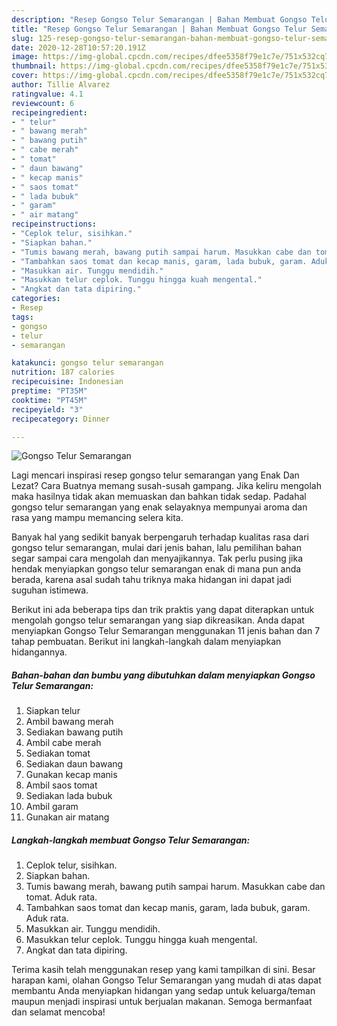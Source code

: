 ```yaml
---
description: "Resep Gongso Telur Semarangan | Bahan Membuat Gongso Telur Semarangan Yang Lezat Sekali"
title: "Resep Gongso Telur Semarangan | Bahan Membuat Gongso Telur Semarangan Yang Lezat Sekali"
slug: 125-resep-gongso-telur-semarangan-bahan-membuat-gongso-telur-semarangan-yang-lezat-sekali
date: 2020-12-28T10:57:20.191Z
image: https://img-global.cpcdn.com/recipes/dfee5358f79e1c7e/751x532cq70/gongso-telur-semarangan-foto-resep-utama.jpg
thumbnail: https://img-global.cpcdn.com/recipes/dfee5358f79e1c7e/751x532cq70/gongso-telur-semarangan-foto-resep-utama.jpg
cover: https://img-global.cpcdn.com/recipes/dfee5358f79e1c7e/751x532cq70/gongso-telur-semarangan-foto-resep-utama.jpg
author: Tillie Alvarez
ratingvalue: 4.1
reviewcount: 6
recipeingredient:
- " telur"
- " bawang merah"
- " bawang putih"
- " cabe merah"
- " tomat"
- " daun bawang"
- " kecap manis"
- " saos tomat"
- " lada bubuk"
- " garam"
- " air matang"
recipeinstructions:
- "Ceplok telur, sisihkan."
- "Siapkan bahan."
- "Tumis bawang merah, bawang putih sampai harum. Masukkan cabe dan tomat. Aduk rata."
- "Tambahkan saos tomat dan kecap manis, garam, lada bubuk, garam. Aduk rata."
- "Masukkan air. Tunggu mendidih."
- "Masukkan telur ceplok. Tunggu hingga kuah mengental."
- "Angkat dan tata dipiring."
categories:
- Resep
tags:
- gongso
- telur
- semarangan

katakunci: gongso telur semarangan 
nutrition: 187 calories
recipecuisine: Indonesian
preptime: "PT35M"
cooktime: "PT45M"
recipeyield: "3"
recipecategory: Dinner

---
```



![Gongso Telur Semarangan](https://img-global.cpcdn.com/recipes/dfee5358f79e1c7e/751x532cq70/gongso-telur-semarangan-foto-resep-utama.jpg)

Lagi mencari inspirasi resep gongso telur semarangan yang Enak Dan Lezat? Cara Buatnya memang susah-susah gampang. Jika keliru mengolah maka hasilnya tidak akan memuaskan dan bahkan tidak sedap. Padahal gongso telur semarangan yang enak selayaknya mempunyai aroma dan rasa yang mampu memancing selera kita.



Banyak hal yang sedikit banyak berpengaruh terhadap kualitas rasa dari gongso telur semarangan, mulai dari jenis bahan, lalu pemilihan bahan segar sampai cara mengolah dan menyajikannya. Tak perlu pusing jika hendak menyiapkan gongso telur semarangan enak di mana pun anda berada, karena asal sudah tahu triknya maka hidangan ini dapat jadi suguhan istimewa.


Berikut ini ada beberapa tips dan trik praktis yang dapat diterapkan untuk mengolah gongso telur semarangan yang siap dikreasikan. Anda dapat menyiapkan Gongso Telur Semarangan menggunakan 11 jenis bahan dan 7 tahap pembuatan. Berikut ini langkah-langkah dalam menyiapkan hidangannya.

<!--inarticleads1-->

##### Bahan-bahan dan bumbu yang dibutuhkan dalam menyiapkan Gongso Telur Semarangan:

1. Siapkan  telur
1. Ambil  bawang merah
1. Sediakan  bawang putih
1. Ambil  cabe merah
1. Sediakan  tomat
1. Sediakan  daun bawang
1. Gunakan  kecap manis
1. Ambil  saos tomat
1. Sediakan  lada bubuk
1. Ambil  garam
1. Gunakan  air matang




<!--inarticleads2-->

##### Langkah-langkah membuat Gongso Telur Semarangan:

1. Ceplok telur, sisihkan.
1. Siapkan bahan.
1. Tumis bawang merah, bawang putih sampai harum. Masukkan cabe dan tomat. Aduk rata.
1. Tambahkan saos tomat dan kecap manis, garam, lada bubuk, garam. Aduk rata.
1. Masukkan air. Tunggu mendidih.
1. Masukkan telur ceplok. Tunggu hingga kuah mengental.
1. Angkat dan tata dipiring.




Terima kasih telah menggunakan resep yang kami tampilkan di sini. Besar harapan kami, olahan Gongso Telur Semarangan yang mudah di atas dapat membantu Anda menyiapkan hidangan yang sedap untuk keluarga/teman maupun menjadi inspirasi untuk berjualan makanan. Semoga bermanfaat dan selamat mencoba!
